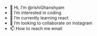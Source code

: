 - 👋 Hi, I’m @rishiGhanshyam
- 👀 I’m interested in coding
- 🌱 I’m currently learning react
- 💞️ I’m looking to collaborate on instagram
- 📫 How to reach me email 

<!---
rishiGhanshyam/rishiGhanshyam is a ✨ special ✨ repository because its `README.md` (this file) appears on your GitHub profile.
You can click the Preview link to take a look at your changes.
--->
